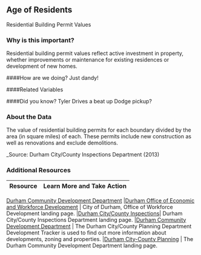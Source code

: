 ## Age of Residents
Residential Building Permit Values 

### Why is this important?
Residential building permit values reflect active investment in property, whether improvements or maintenance for existing residences or development of new homes.

####How are we doing?
Just dandy!

####Related Variables

####Did you know?
Tyler Drives a beat up Dodge pickup?
### About the Data
The value of residential building permits for each boundary divided by the area (in square miles) of each. These permits include new construction as well as renovations and exclude demolitions.

_Source: Durham City/County Inspections Department (2013) 

### Additional Resources

|Resource | Learn More and Take Action | 
|:--- | :--- |
<a href='http://durhamnc.gov/ich/cb/cdd/Pages/Home.aspx' target='_blank'>Durham Community Development Department</a>
|[Durham Office of Economic and Workforce Development](http://durhamnc.gov/ich/cb/oewd/Pages/Home.aspx) | City of Durham, Office of Workforce Development landing page.
|[Durham City/County Inspections](http://durhamnc.gov/ich/cb/ccid/Pages/Home.aspx)| Durham City/County Inspections Department landing page.
|[Durham Community Development Department](http://gisweb.durhamnc.gov/durhammaps/developmenttracker/index.html) | The Durham City/County Planning Department Development Tracker is used to find out more information about developments, zoning and properties.
|[Durham City-County Planning](http://durhamnc.gov/ich/cb/cdd/Pages/Home.aspx) | The Durham Community Development Department landing page. 
